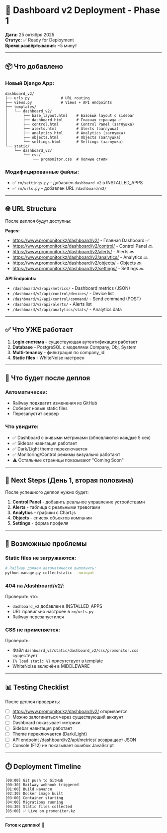 # 🚀 Dashboard v2 Deployment - Phase 1

**Дата:** 25 октября 2025  
**Статус:** ✅ Ready for Deployment  
**Время развёртывания:** ~5 минут

---

## 📦 Что добавлено

### **Новый Django App:**
```
dashboard_v2/
├── urls.py              # URL routing
├── views.py             # Views + API endpoints
├── templates/
│   └── dashboard_v2/
│       ├── base_layout.html    # Базовый layout с sidebar
│       ├── dashboard.html      # Главная страница ✅
│       ├── control.html        # Control Panel (заглушка)
│       ├── alerts.html         # Alerts (заглушка)
│       ├── analytics.html      # Analytics (заглушка)
│       ├── objects.html        # Objects (заглушка)
│       └── settings.html       # Settings (заглушка)
└── static/
    └── dashboard_v2/
        └── css/
            └── promonitor.css  # Полные стили
```

### **Модифицированные файлы:**
- ✅ `rm/settings.py` - добавлен `dashboard_v2` в INSTALLED_APPS
- ✅ `rm/urls.py` - добавлен URL `/dashboard/v2/`

---

## 🌐 URL Structure

После деплоя будут доступны:

**Pages:**
- https://www.promonitor.kz/dashboard/v2/ - Главная Dashboard ✅
- https://www.promonitor.kz/dashboard/v2/control/ - Control Panel 🔜
- https://www.promonitor.kz/dashboard/v2/alerts/ - Alerts 🔜
- https://www.promonitor.kz/dashboard/v2/analytics/ - Analytics 🔜
- https://www.promonitor.kz/dashboard/v2/objects/ - Objects 🔜
- https://www.promonitor.kz/dashboard/v2/settings/ - Settings 🔜

**API Endpoints:**
- `/dashboard/v2/api/metrics/` - Dashboard metrics (JSON)
- `/dashboard/v2/api/control/devices/` - Device list
- `/dashboard/v2/api/control/command/` - Send command (POST)
- `/dashboard/v2/api/alerts/` - Alerts list
- `/dashboard/v2/api/analytics/stats/` - Analytics data

---

## ✅ Что УЖЕ работает

1. **Login система** - существующая аутентификация работает
2. **Database** - PostgreSQL с моделями Company, Obj, System
3. **Multi-tenancy** - фильтрация по company_id
4. **Static files** - WhiteNoise настроен

---

## 🔧 Что будет после деплоя

### **Автоматически:**
- Railway подхватит изменения из GitHub
- Соберет новые static files
- Перезапустит сервер

### **Что увидите:**
- ✅ Dashboard с живыми метриками (обновляются каждые 5 сек)
- ✅ Sidebar навигация работает
- ✅ Dark/Light theme переключается
- ✅ Monitoring/Control режимы визуально работают
- ⚠️ Остальные страницы показывают "Coming Soon"

---

## 🎯 Next Steps (День 1, вторая половина)

После успешного деплоя нужно будет:

1. **Control Panel** - добавить реальное управление устройствами
2. **Alerts** - таблица с реальными тревогами
3. **Analytics** - графики с Chart.js
4. **Objects** - список объектов компании
5. **Settings** - форма профиля

---

## 🐛 Возможные проблемы

### **Static files не загружаются:**
```bash
# Railway должен автоматически выполнить:
python manage.py collectstatic --noinput
```

### **404 на /dashboard/v2/:**
Проверить что:
- `dashboard_v2` добавлен в INSTALLED_APPS
- URL правильно настроен в `rm/urls.py`
- Railway перезапустился

### **CSS не применяется:**
Проверить:
- Файл `dashboard_v2/static/dashboard_v2/css/promonitor.css` существует
- `{% load static %}` присутствует в template
- WhiteNoise включён в MIDDLEWARE

---

## 📊 Testing Checklist

После деплоя проверить:

- [ ] https://www.promonitor.kz/dashboard/v2/ открывается
- [ ] Можно залогиниться через существующий аккаунт
- [ ] Dashboard показывает метрики
- [ ] Sidebar навигация работает
- [ ] Theme переключается (Dark/Light)
- [ ] API endpoint /dashboard/v2/api/metrics/ возвращает JSON
- [ ] Console (F12) не показывает ошибок JavaScript

---

## ⏱️ Deployment Timeline

```
[00:00] Git push to GitHub
[00:30] Railway webhook triggered
[01:00] Build начался
[02:30] Docker image built
[03:00] Container starting
[04:00] Migrations running
[04:30] Static files collected
[05:00] ✅ Live on promonitor.kz
```

---

**Готов к деплою!** 🚀
